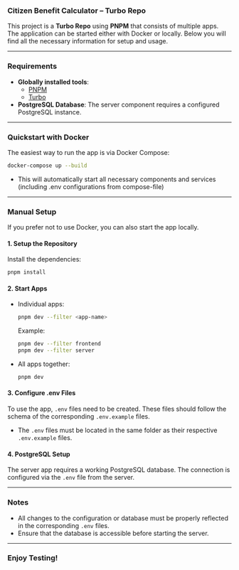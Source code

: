 ### **Citizen Benefit Calculator – Turbo Repo**

This project is a **Turbo Repo** using **PNPM** that consists of multiple apps. The application can be started either with Docker or locally. Below you will find all the necessary information for setup and usage.

---

### **Requirements**

- **Globally installed tools**:
  - [PNPM](https://pnpm.io/installation)
  - [Turbo](https://turbo.build)
- **PostgreSQL Database**: The server component requires a configured PostgreSQL instance.

---

### **Quickstart with Docker**

The easiest way to run the app is via Docker Compose:

```bash
docker-compose up --build
```

- This will automatically start all necessary components and services (including .env configurations from compose-file)

---

### **Manual Setup**

If you prefer not to use Docker, you can also start the app locally.

#### **1. Setup the Repository**

Install the dependencies:

```bash
pnpm install
```

#### **2. Start Apps**

- Individual apps:

  ```bash
  pnpm dev --filter <app-name>
  ```

  Example:

  ```bash
  pnpm dev --filter frontend
  pnpm dev --filter server
  ```

- All apps together:
  ```bash
  pnpm dev
  ```

#### **3. Configure .env Files**

To use the app, `.env` files need to be created. These files should follow the schema of the corresponding `.env.example` files.

- The `.env` files must be located in the same folder as their respective `.env.example` files.

#### **4. PostgreSQL Setup**

The server app requires a working PostgreSQL database. The connection is configured via the `.env` file from the server.

---

### **Notes**

- All changes to the configuration or database must be properly reflected in the corresponding `.env` files.
- Ensure that the database is accessible before starting the server.

---

### **Enjoy Testing!**
